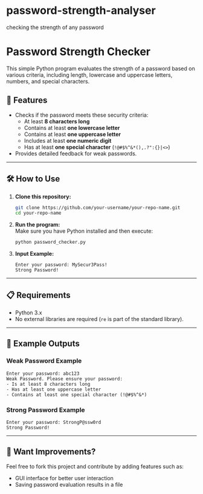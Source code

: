 # password-strength-analyser
checking the strength  of any password
# Password Strength Checker

This simple Python program evaluates the strength of a password based on various criteria, including length, lowercase and uppercase letters, numbers, and special characters.

## 🚀 Features
- Checks if the password meets these security criteria:
  - At least **8 characters long**
  - Contains at least **one lowercase letter**
  - Contains at least **one uppercase letter**
  - Includes at least **one numeric digit**
  - Has at least **one special character** (`!@#$%^&*(),.?":{}|<>`)
- Provides detailed feedback for weak passwords.

---

## 🛠️ How to Use

1. **Clone this repository:**
   ```bash
   git clone https://github.com/your-username/your-repo-name.git
   cd your-repo-name
   ```

2. **Run the program:**  
   Make sure you have Python installed and then execute:
   ```bash
   python password_checker.py
   ```

3. **Input Example:**
   ```
   Enter your password: MySecur3Pass!
   Strong Password!
   ```

---

## 📋 Requirements
- Python 3.x
- No external libraries are required (`re` is part of the standard library).

---

## 📝 Example Outputs
### **Weak Password Example**
```
Enter your password: abc123
Weak Password. Please ensure your password:
- Is at least 8 characters long
- Has at least one uppercase letter
- Contains at least one special character (!@#$%^&*)
```
### **Strong Password Example**
```
Enter your password: StrongP@ssw0rd
Strong Password!
```

---

## 🤔 Want Improvements?
Feel free to fork this project and contribute by adding features such as:
- GUI interface for better user interaction
- Saving password evaluation results in a file



